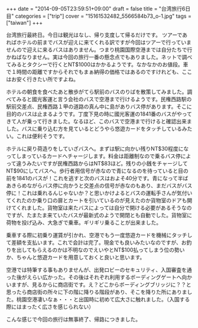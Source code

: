 +++
date = "2014-09-05T23:59:51+09:00"
draft = false
title = "台湾旅行6日目"
categories = ["trip"]
cover = "15161532482_5566584b73_o-1.jpg"
tags = ["taiwan"]
+++

<p>台湾旅行最終日。今日は観光はなし、帰り支度して帰るだけです。 ツアーであればホテルの前までバスが迎えに来てくれる訳ですが今回はツアーで行っていませんので迎えに来るバスはありません。つまり桃園国際空港までは自分たちで行かねばなりません。実は今回の旅行一番の懸念点でもありました。ネットで調べてみるとタクシーで行くとNT$1000はかかるようです。なかなかのお値段。車で１時間の距離ですからそれでもまぁ納得の価格ではあるのですけれども、ここはお安く行きたい所ですよね。</p>
<p>ホテルの朝食を食べたあと散歩がてら駅前のバスのりばを散策してみました。調べてみると國光客運と言う会社のバスで空港まで行けるようです。民権西路駅の駅前交差点、民権西路１甲の道路の真ん中に島がありバス停があります。そこに目的のバスは止まるようです。丁度下見の時に國光客運の1841番のバスがやってきて人が乗って行きました。なるほど、このバスで空港まで行けると確認出来ました。バスに乗り込む方を見ているとどうやら悠遊カードをタッチしているみたい。これは便利そうです。</p>
<p>ホテルに戻り荷造りをしていざバスへ。まずは駅に向かい残りNT$30程度になってしまっているカードへチャージします。料金は距離制なので乗るバス停によって違うみたいですが民権西路からはNT$83ほど。残りの小銭をチャージしてNT$90にしてバスへ。歩行者用信号が赤なので青になるのを待っていると目の前を1841のバスが！これを逃すと次のバスはおよそ40分です。青になって半ばあきらめながらバス停に向かうと交差点の信号が赤なのもあり、まだバスがバス停に！これは乗れるんじゃないか？と思いかけよるとバスの運転手さんが気付いてくれたのか乗り口の扉とカートを引いているのが見えたのか貨物室のドアも開けてくれました。貨物室は来たバスによっては自分で開ける必要があるそうなのですが、たまたま来ていたバスが最新式のようで開閉とも自動でした。貨物室に荷物を投げ込み、大急ぎで乗車。ギリギリ乗ることが出来ました。</p>
<p>乗車する際に初乗り運賃が引かれ、空港でもう一度悠遊カードを機械にタッチして差額を支払います。これで会計は完了。現金でも良いみたいなのですが、お釣りを出してもらえるのかは不明なのでえいやとNT$100払ってしまう位の勢いか、ちゃんと悠遊カードを用意しておくと良いと思います。</p>
<p>空港では特筆する事もありませんが、出発ロビーのセキュリティ、入国審査を通った後がえらい広かった。その後はそれぞれ利用するボーディングゲートへ向かいますが、見るからに商店街です。え？どこからボーディングブリッジに？？と思ったら商店街の所々に下の階に降りる階段があり、そこを降りた所にありました。桃園空港凄いなぁ・・・と出国時に初めて広大さに触れました。（入国する際にはまったく広さを感じられない）</p>
<p>こんな感じで今回の旅行は無事終了、帰路につきました。</p>
